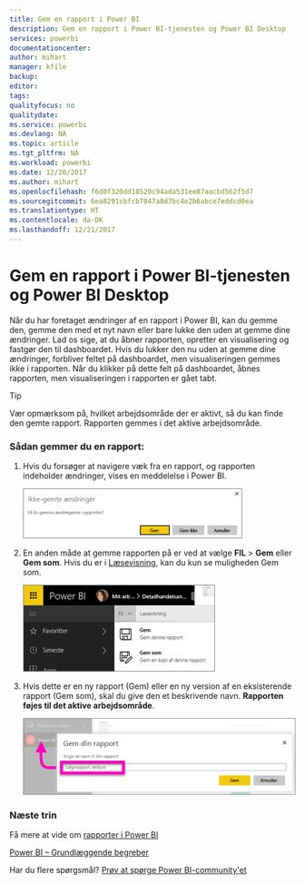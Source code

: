 ```yaml
---
title: Gem en rapport i Power BI
description: Gem en rapport i Power BI-tjenesten og Power BI Desktop
services: powerbi
documentationcenter: 
author: mihart
manager: kfile
backup: 
editor: 
tags: 
qualityfocus: no
qualitydate: 
ms.service: powerbi
ms.devlang: NA
ms.topic: article
ms.tgt_pltfrm: NA
ms.workload: powerbi
ms.date: 12/20/2017
ms.author: mihart
ms.openlocfilehash: f6d0f320dd18520c94ada531ee87aacbd562f5d7
ms.sourcegitcommit: 6ea8291cbfcb7847a8d7bc4e2b6abce7eddcd0ea
ms.translationtype: HT
ms.contentlocale: da-DK
ms.lasthandoff: 12/21/2017
---
```

# <a name="save-a-report-in-power-bi-service-and-power-bi-desktop"></a>Gem en rapport i Power BI-tjenesten og Power BI Desktop
Når du har foretaget ændringer af en rapport i Power BI, kan du gemme den, gemme den med et nyt navn eller bare lukke den uden at gemme dine ændringer. Lad os sige, at du åbner rapporten, opretter en visualisering og fastgør den til dashboardet. Hvis du lukker den nu uden at gemme dine ændringer, forbliver feltet på dashboardet, men visualiseringen gemmes ikke i rapporten. Når du klikker på dette felt på dashboardet, åbnes rapporten, men visualiseringen i rapporten er gået tabt.

> [!TIP]
> Vær opmærksom på, hvilket arbejdsområde der er aktivt, så du kan finde den gemte rapport. Rapporten gemmes i det aktive arbejdsområde.
> 
> 

### <a name="to-save-a-report"></a>Sådan gemmer du en rapport:
1. Hvis du forsøger at navigere væk fra en rapport, og rapporten indeholder ændringer, vises en meddelelse i Power BI.
   
   ![](media/service-report-save/power-bi-unsaved.png)
2. En anden måde at gemme rapporten på er ved at vælge **FIL** \> **Gem** eller **Gem som**. Hvis du er i [Læsevisning](service-interact-with-a-report-in-reading-view.md), kan du kun se muligheden Gem som. 
   
   ![](media/service-report-save/power-bi-save-new.png)
3. Hvis dette er en ny rapport (Gem) eller en ny version af en eksisterende rapport (Gem som), skal du give den et beskrivende navn.  **Rapporten føjes til det aktive arbejdsområde**.
   
    ![](media/service-report-save/power-bi-save-dialog.png)

### <a name="next-steps"></a>Næste trin
Få mere at vide om [rapporter i Power BI](service-reports.md)

[Power BI – Grundlæggende begreber](service-basic-concepts.md)

Har du flere spørgsmål? [Prøv at spørge Power BI-community'et](http://community.powerbi.com/)

